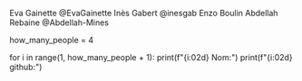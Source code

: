 Eva Gainette @EvaGainette
Inès Gabert @inesgab
Enzo Boulin
Abdellah Rebaine @Abdellah-Mines

how_many_people = 4

for i in range(1, how_many_people + 1):
    print(f"{i:02d} Nom:")
    print(f"{i:02d} github:")
    
    
